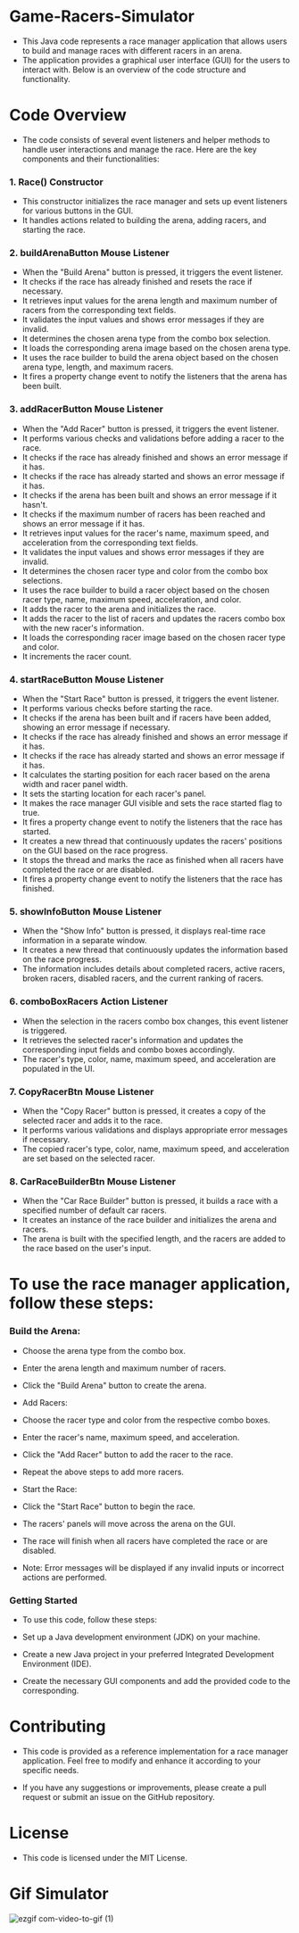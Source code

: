 # Game-Racers-Simulator
- This Java code represents a race manager application that allows users to build and manage races with different racers in an arena.
- The application provides a graphical user interface  (GUI) for the users to interact with. Below is an overview of the code structure and functionality.

# Code Overview
- The code consists of several event listeners and helper methods to handle user interactions and manage the race. Here are the key components and their functionalities:

### 1. Race() Constructor
- This constructor initializes the race manager and sets up event listeners for various buttons in the GUI.
- It handles actions related to building the arena, adding racers, and starting the race.
### 2. buildArenaButton Mouse Listener
- When the "Build Arena" button is pressed, it triggers the event listener.
- It checks if the race has already finished and resets the race if necessary.
- It retrieves input values for the arena length and maximum number of racers from the corresponding text fields.
- It validates the input values and shows error messages if they are invalid.
- It determines the chosen arena type from the combo box selection.
- It loads the corresponding arena image based on the chosen arena type.
- It uses the race builder to build the arena object based on the chosen arena type, length, and maximum racers.
- It fires a property change event to notify the listeners that the arena has been built.
### 3. addRacerButton Mouse Listener
- When the "Add Racer" button is pressed, it triggers the event listener.
- It performs various checks and validations before adding a racer to the race.
- It checks if the race has already finished and shows an error message if it has.
- It checks if the race has already started and shows an error message if it has.
- It checks if the arena has been built and shows an error message if it hasn't.
- It checks if the maximum number of racers has been reached and shows an error message if it has.
- It retrieves input values for the racer's name, maximum speed, and acceleration from the corresponding text fields.
- It validates the input values and shows error messages if they are invalid.
- It determines the chosen racer type and color from the combo box selections.
- It uses the race builder to build a racer object based on the chosen racer type, name, maximum speed, acceleration, and color.
- It adds the racer to the arena and initializes the race.
- It adds the racer to the list of racers and updates the racers combo box with the new racer's information.
- It loads the corresponding racer image based on the chosen racer type and color.
- It increments the racer count.
### 4. startRaceButton Mouse Listener
- When the "Start Race" button is pressed, it triggers the event listener.
- It performs various checks before starting the race.
- It checks if the arena has been built and if racers have been added, showing an error message if necessary.
- It checks if the race has already finished and shows an error message if it has.
- It checks if the race has already started and shows an error message if it has.
- It calculates the starting position for each racer based on the arena width and racer panel width.
- It sets the starting location for each racer's panel.
- It makes the race manager GUI visible and sets the race started flag to true.
- It fires a property change event to notify the listeners that the race has started.
- It creates a new thread that continuously updates the racers' positions on the GUI based on the race progress.
- It stops the thread and marks the race as finished when all racers have completed the race or are disabled.
- It fires a property change event to notify the listeners that the race has finished.

### 5. showInfoButton Mouse Listener
- When the "Show Info" button is pressed, it displays real-time race information in a separate window.
- It creates a new thread that continuously updates the information based on the race progress.
- The information includes details about completed racers, active racers, broken racers, disabled racers, and the current ranking of racers.
### 6. comboBoxRacers Action Listener
- When the selection in the racers combo box changes, this event listener is triggered.
- It retrieves the selected racer's information and updates the corresponding input fields and combo boxes accordingly.
- The racer's type, color, name, maximum speed, and acceleration are populated in the UI.
### 7. CopyRacerBtn Mouse Listener
- When the "Copy Racer" button is pressed, it creates a copy of the selected racer and adds it to the race.
- It performs various validations and displays appropriate error messages if necessary.
- The copied racer's type, color, name, maximum speed, and acceleration are set based on the selected racer.
### 8. CarRaceBuilderBtn Mouse Listener
- When the "Car Race Builder" button is pressed, it builds a race with a specified number of default car racers.
- It creates an instance of the race builder and initializes the arena and racers.
- The arena is built with the specified length, and the racers are added to the race based on the user's input.


# To use the race manager application, follow these steps:

### Build the Arena:
- Choose the arena type from the combo box.
- Enter the arena length and maximum number of racers.
- Click the "Build Arena" button to create the arena.
- Add Racers:

- Choose the racer type and color from the respective combo boxes.
- Enter the racer's name, maximum speed, and acceleration.
- Click the "Add Racer" button to add the racer to the race.
- Repeat the above steps to add more racers.
- Start the Race:

- Click the "Start Race" button to begin the race.
- The racers' panels will move across the arena on the GUI.
- The race will finish when all racers have completed the race or are disabled.
- Note: Error messages will be displayed if any invalid inputs or incorrect actions are performed.

### Getting Started
- To use this code, follow these steps:

- Set up a Java development environment (JDK) on your machine.
- Create a new Java project in your preferred Integrated Development Environment (IDE).
- Create the necessary GUI components and add the provided code to the corresponding.

# Contributing
- This code is provided as a reference implementation for a race manager application. Feel free to modify and enhance it according to your specific needs.

- If you have any suggestions or improvements, please create a pull request or submit an issue on the GitHub repository.

# License
- This code is licensed under the MIT License.
# Gif Simulator
![ezgif com-video-to-gif (1)](https://github.com/OrHava/Game-Racers-Simulator/assets/116579286/ce2f03b1-ede0-4e57-8061-078d1bd4f343)

